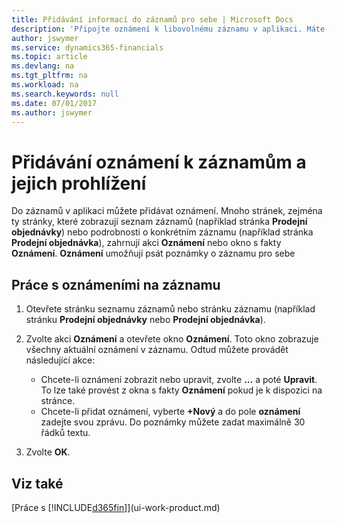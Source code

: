 ```yaml
---
title: Přidávání informací do záznamů pro sebe | Microsoft Docs
description: 'Připojte oznámení k libovolnému záznamu v aplikaci. Máte-li například další informace o prodejní objednávce, které se nehodí do žádného z polí v prodejní objednávce, můžete napsat oznámení.'
author: jswymer
ms.service: dynamics365-financials
ms.topic: article
ms.devlang: na
ms.tgt_pltfrm: na
ms.workload: na
ms.search.keywords: null
ms.date: 07/01/2017
ms.author: jswymer
---
```

# <a name="adding-and-viewing-notes-on-records"></a>Přidávání oznámení k záznamům a jejich prohlížení
 Do záznamů v aplikaci můžete <!--OnPrem and your colleagues --> přidávat oznámení. Mnoho stránek, zejména ty stránky, které zobrazují seznam záznamů (například stránka **Prodejní objednávky**) nebo podrobnosti o konkrétním záznamu (například stránka **Prodejní objednávka**), zahrnují akci **Oznámení** nebo okno s fakty **Oznámení**. **Oznámení** umožňují psát poznámky o záznamu pro sebe<!--OnPrem or others, and where you can view notes to you from others. For example, a note could be a general comment or processing instruction to your colleague, who can then respond to your note using their own **Notes**. Or, your colleague can add a note that gives you extra information about a sales order that is not covered by the information on the sales order. These notes and correspondences will follow the record as it is processed in the company.-->

<!--OnPrem
> [!NOTE]  
>  You can only select one recipient of the note.-->  
  
## <a name="to-work-with-notes-on-a-record"></a>Práce s oznámeními na záznamu 
  
1.  Otevřete stránku seznamu záznamů nebo stránku záznamu (například stránku **Prodejní objednávky** nebo **Prodejní objednávka**).  
  
    <!-- If **Notes** is not visible on the page, then you can customize the page to display the Notes FactBox. -->
  
2.  Zvolte akci **Oznámení** a otevřete okno **Oznámení**. Toto okno zobrazuje všechny aktuální oznámení v záznamu. Odtud můžete provádět následující akce:

    -   Chcete-li oznámení zobrazit nebo upravit, zvolte **...** a poté **Upravit**. To lze také provést z okna s fakty **Oznámení** pokud je k dispozici na stránce.
    -   Chcete-li přidat oznámení, vyberte **+Nový** a do pole **oznámení** zadejte svou zprávu. Do poznámky můžete zadat maximálně 30 řádků textu. 
  
<!-- 5.  In the **To** field, enter a user ID (your own or someone else’s) to indicate who the note is for.  
  
6.  Select the **Notify** field if you want to send a notification to the user in the **To** field. 
  
     If **Notify** is selected, the note will be sent as a notification to the user's **My Notifications** on the Role Center.  -->
  
3.  Zvolte **OK**.  

## <a name="see-also"></a>Viz také
[Práce s [!INCLUDE[d365fin](includes/d365fin_md.md)]](ui-work-product.md)  